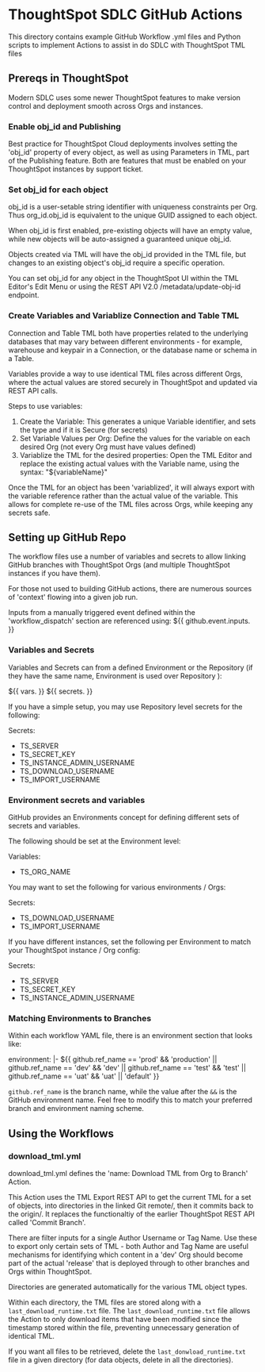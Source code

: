 # ThoughtSpot SDLC GitHub Actions

This directory contains example GitHub Workflow .yml files and Python scripts to implement Actions to assist in do SDLC with ThoughtSpot TML files

## Prereqs in ThoughtSpot
Modern SDLC uses some newer ThoughtSpot features to make version control and deployment smooth across Orgs and instances.

### Enable obj_id and Publishing
Best practice for ThoughtSpot Cloud deployments involves setting the 'obj_id' property of every object, as well as using Parameters in TML, part of the Publishing feature. Both are features that must be enabled on your ThoughtSpot instances by support ticket.

### Set obj_id for each object
obj_id is a user-setable string identifier with uniqueness constraints per Org. Thus org_id.obj_id is equivalent to the unique GUID assigned to each object.

When obj_id is first enabled, pre-existing objects will have an empty value, while new objects will be auto-assigned a guaranteed unique obj_id.

Objects created via TML will have the obj_id provided in the TML file, but changes to an existing object's obj_id require a specific operation. 

You can set obj_id for any object in the ThoughtSpot UI within the TML Editor's Edit Menu or using the REST API V2.0 /metadata/update-obj-id endpoint.

### Create Variables and Variablize Connection and Table TML
Connection and Table TML both have properties related to the underlying databases that may vary between different environments - for example, warehouse and keypair in a Connection, or the database name or schema in a Table.

Variables provide a way to use identical TML files across different Orgs, where the actual values are stored securely in ThoughtSpot and updated via REST API calls.

Steps to use variables:

 1. Create the Variable: This generates a unique Variable identifier, and sets the type and if it is Secure (for secrets)
 2. Set Variable Values per Org: Define the values for the variable on each desired Org (not every Org must have values defined)
 3. Variablize the TML for the desired properties: Open the TML Editor and replace the existing actual values with the Variable name, using the syntax: "${variableName}"

Once the TML for an object has been 'variablized', it will always export with the variable reference rather than the actual value of the variable. This allows for complete re-use of the TML files across Orgs, while keeping any secrets safe.

## Setting up GitHub Repo
The workflow files use a number of variables and secrets to allow linking GitHub branches with ThoughtSpot Orgs (and multiple ThoughtSpot instances if you have them).

For those not used to building GitHub actions, there are numerous sources of 'context' flowing into a given job run.

Inputs from a manually triggered event defined within the 'workflow_dispatch' section are referenced using:
${{ github.event.inputs.<name> }}


### Variables and Secrets
Variables and Secrets can from a defined Environment or the Repository (if they have the same name, Environment is used over Repository ):

${{ vars.<name> }}
${{ secrets.<name> }}

If you have a simple setup, you may use Repository level secrets for the following:

Secrets:

 - TS_SERVER
 - TS_SECRET_KEY
 - TS_INSTANCE_ADMIN_USERNAME
 - TS_DOWNLOAD_USERNAME
 - TS_IMPORT_USERNAME

### Environment secrets and variables
GitHub provides an Environments concept for defining different sets of secrets and variables.

The following should be set at the Environment level:

Variables:
 
 - TS_ORG_NAME

You may want to set the following for various environments / Orgs:

Secrets:

 - TS_DOWNLOAD_USERNAME
 - TS_IMPORT_USERNAME

If you have different instances, set the following per Environment to match your ThoughtSpot instance / Org config:

Secrets:
 
 - TS_SERVER
 - TS_SECRET_KEY
 - TS_INSTANCE_ADMIN_USERNAME

 ### Matching Environments to Branches
 Within each workflow YAML file, there is an environment section that looks like:

  environment: |-
        ${{
          github.ref_name == 'prod' && 'production'
        || github.ref_name == 'dev'    && 'dev'
        || github.ref_name == 'test' && 'test'
        || github.ref_name == 'uat' && 'uat'
        || 'default'
        }} 

`github.ref_name` is the branch name, while the value after the `&&` is the GitHub environment name. Feel free to modify this to match your preferred branch and environment naming scheme.

## Using the Workflows

### download_tml.yml

download_tml.yml defines the 'name: Download TML from Org to Branch' Action. 

This Action uses the TML Export REST API to get the current TML for a set of objects, into directories in the linked Git remote/<branch>, then it commits back to the origin/<branch>. It replaces the functionaltiy of the earlier ThoughtSpot REST API called 'Commit Branch'.

There are filter inputs for a single Author Username or Tag Name. Use these to export only certain sets of TML - both Author and Tag Name are useful mechanisms for identifying which content in a 'dev' Org should become part of the actual 'release' that is deployed through to other branches and Orgs within ThoughtSpot.

Directories are generated automatically for the various TML object types. 

Within each directory, the TML files are stored along with a `last_download_runtime.txt` file. The `last_download_runtime.txt` file allows the Action to only download items that have been modified since the timestamp stored within the file, preventing unnecessary generation of identical TML. 

If you want all files to be retrieved, delete the `last_donwload_runtime.txt` file in a given directory (for data objects, delete in all the directories).